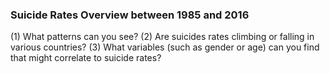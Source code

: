 ### Suicide Rates Overview between 1985 and 2016   

(1) What patterns can you see?
(2) Are suicides rates climbing or falling in various countries?
(3) What variables (such as gender or age) can you find that might correlate to suicide rates?
